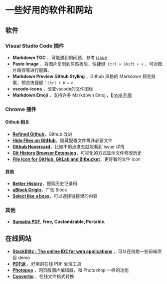 # 一些好用的软件和网站
## 软件
### Visual Studio Code 插件
- **Markdown TOC** ，可能遇到的问题，参考 [issue](https://github.com/AlanWalk/markdown-toc/issues/65)
- **Paste Image** ，将图片复制到剪贴板后，快捷键: `Ctrl + Shift + v` ，可对图片路径等进行配置。
- **Markdown Preview Github Styling** ，Github 风格的 Markdown 预览效果，预览快捷键：`Ctrl + K` + `v`
- **vscode-icons** ，改变vscode的文件图标
- **Markdown Emoji** ，支持许多 Markdown Emoji，[Emoji 列表](./emoji.md)

### Chrome 插件
#### Github 相关

- [**Refined Github**](https://github.com/sindresorhus/refined-github)，Github 改进
- [**Hide Files on GitHub**](https://github.com/sindresorhus/hide-files-on-github)，隐藏配置文件等非必要文件
- [**Github Hovercard**](https://github.com/Justineo/github-hovercard)，比如不用点进去就能看到 issue 详情
- [**Git History Browser Extension**](https://chrome.google.com/webstore/detail/git-history-browser-exten/laghnmifffncfonaoffcndocllegejnf)，可视化的方式显示文件修改历史
- [**File Icon for GitHub, GitLab and Bitbucket**](https://chrome.google.com/webstore/detail/file-icon-for-github-gitl/ficfmibkjjnpogdcfhfokmihanoldbfe)，更好看的文件 icon
#### 其他
- [**Better History**](https://chrome.google.com/webstore/detail/chrome-better-history/aadbaagbanfijdnflkhepgjmhlpppbad?hl=en)，搜索历史记录用
- [**uBlock Origin**](https://chrome.google.com/webstore/detail/ublock-origin/cjpalhdlnbpafiamejdnhcphjbkeiagm)，广告 Block
- [**Select like a boss**](https://chrome.google.com/webstore/detail/select-like-a-boss/mnbiiidkialopoakajjpeghipbpljffi/related?hl=en)，可以选择链接里的内容

### 其他
- [**Sumatra PDF**](https://www.sumatrapdfreader.org/free-pdf-reader.html),  **Free, Customizable, Portable.**
## 在线网站
- [ **StackBlitz : The online IDE for web applications**](https://stackblitz.com/) ，可以在线跑一些前端项目 demo
- [**PDF派**](https://www.pdfpai.com/) ，好用的在线 PDF 处理工具
- [**Photopea**](https://www.photopea.com) ，网页版图片编辑器，和 Photoshop 一样的功能
- [**Convertio**](https://convertio.co/zh/) ，在线文件格式转换

